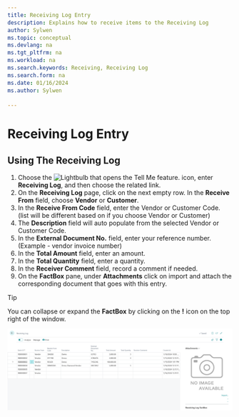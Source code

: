 ```yaml
---
title: Receiving Log Entry
description: Explains how to receive items to the Receiving Log
author: Sylwen
ms.topic: conceptual
ms.devlang: na
ms.tgt_pltfrm: na
ms.workload: na
ms.search.keywords: Receiving, Receiving Log
ms.search.form: na
ms.date: 01/16/2024
ms.author: Sylwen

---
```

# Receiving Log Entry

## Using The Receiving Log


1. Choose the ![Lightbulb that opens the Tell Me feature.](../media/ui-search/search_small.png "Tell me what you want to do") icon, enter **Receiving Log**, and then choose the related link.  
2. On the **Receiving Log** page, click on the next empty row. In the **Receive From** field, choose **Vendor** or **Customer**.
3. In the **Receive From Code** field, enter the Vendor or Customer Code. (list will be different based on if you choose Vendor or Customer)
4. The **Description** field will auto populate from the selected Vendor or Customer Code.
5. In the **External Document No.** field, enter your reference number. (Example - vendor invoice number)
6. In the **Total Amount** field, enter an amount.
7. In the **Total Quantity** field, enter a quantity.
8. In the **Receiver Comment** field, record a comment if needed.
9. On the **FactBox** pane, under **Attachments** click on import and attach the corresponding document that goes with this entry.



> [!TIP]
> You can collapse or expand the **FactBox** by clicking on the **!** icon on the top right of the window.


![Image](aje-media/AJE-Receiving-Log-Ref-1.png "AJ Receiving Log Ref-1")